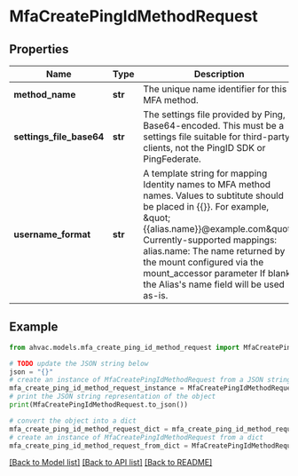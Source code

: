 # MfaCreatePingIdMethodRequest


## Properties

Name | Type | Description | Notes
------------ | ------------- | ------------- | -------------
**method_name** | **str** | The unique name identifier for this MFA method. | [optional] 
**settings_file_base64** | **str** | The settings file provided by Ping, Base64-encoded. This must be a settings file suitable for third-party clients, not the PingID SDK or PingFederate. | [optional] 
**username_format** | **str** | A template string for mapping Identity names to MFA method names. Values to subtitute should be placed in {{}}. For example, \&quot;{{alias.name}}@example.com\&quot;. Currently-supported mappings: alias.name: The name returned by the mount configured via the mount_accessor parameter If blank, the Alias&#39;s name field will be used as-is. | [optional] 

## Example

```python
from ahvac.models.mfa_create_ping_id_method_request import MfaCreatePingIdMethodRequest

# TODO update the JSON string below
json = "{}"
# create an instance of MfaCreatePingIdMethodRequest from a JSON string
mfa_create_ping_id_method_request_instance = MfaCreatePingIdMethodRequest.from_json(json)
# print the JSON string representation of the object
print(MfaCreatePingIdMethodRequest.to_json())

# convert the object into a dict
mfa_create_ping_id_method_request_dict = mfa_create_ping_id_method_request_instance.to_dict()
# create an instance of MfaCreatePingIdMethodRequest from a dict
mfa_create_ping_id_method_request_from_dict = MfaCreatePingIdMethodRequest.from_dict(mfa_create_ping_id_method_request_dict)
```
[[Back to Model list]](../README.md#documentation-for-models) [[Back to API list]](../README.md#documentation-for-api-endpoints) [[Back to README]](../README.md)


